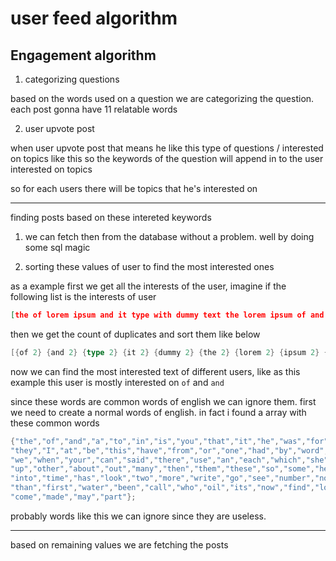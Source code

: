 # user feed algorithm


## Engagement algorithm

1. categorizing questions

based on the words used on a question we are categorizing the question. each post gonna have 11 relatable words


2. user upvote post

when user upvote post that means he like this type of questions / interested on topics like this so the keywords of 
the question will append in to the user  interested on topics


so for each users there will be topics that he's interested on

---

finding posts based on these intereted keywords

1. we can fetch then from the database without a problem. well by doing some sql magic

2. sorting these values of user to find the most interested ones

as a example first we get all the interests of the user, imagine if the following list is the
interests of user

```json
[the of lorem ipsum and it type with dummy text the lorem ipsum of and it a dummy has type]
```

then we get the count of duplicates and sort them like below

```go
[{of 2} {and 2} {type 2} {it 2} {dummy 2} {the 2} {lorem 2} {ipsum 2} {with 1} {text 1} {a 1} {has 1}]
```
now we can find the most interested text of different users, like as this example this user is mostly interested on 
`of` and `and`

since these words are common words of english we can ignore them. first we need to create a normal words of 
english. in fact i found a array with these common words


```java
{"the","of","and","a","to","in","is","you","that","it","he","was","for","on","are","as","with","his",
"they","I","at","be","this","have","from","or","one","had","by","word","but","not","what","all","were",
"we","when","your","can","said","there","use","an","each","which","she","do","how","their","if","will",
"up","other","about","out","many","then","them","these","so","some","her","would","make","like","him",
"into","time","has","look","two","more","write","go","see","number","no","way","could","people","my",
"than","first","water","been","call","who","oil","its","now","find","long","down","day","did","get",
"come","made","may","part"};

```

probably words like this we can ignore since they are useless.


---

based on remaining values we are fetching the posts
